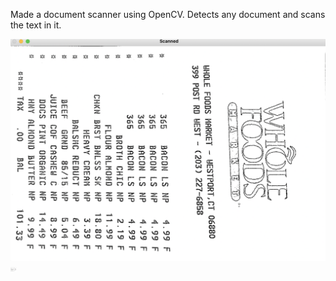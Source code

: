 Made a document scanner using OpenCV. Detects any document and scans the text in it.

![Alt text](scanned.jpg )
<img src="scanned.jpg" alt="drawing" width="10"/>
